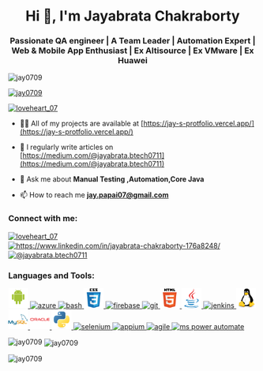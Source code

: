 <h1 align="center">Hi 👋, I'm Jayabrata Chakraborty</h1>
<h3 align="center">Passionate QA engineer | A Team Leader | Automation Expert | Web & Mobile App Enthusiast | Ex Altisource | Ex VMware | Ex Huawei</h3>

<p align="left"> <img src="https://komarev.com/ghpvc/?username=jay0709&label=Profile%20views&color=0e75b6&style=flat" alt="jay0709" /> </p>

<p align="left"> <a href="https://github.com/ryo-ma/github-profile-trophy"><img src="https://github-profile-trophy.vercel.app/?username=jay0709" alt="jay0709" /></a> </p>

<p align="left"> <a href="https://twitter.com/loveheart_07" target="blank"><img src="https://img.shields.io/twitter/follow/loveheart_07?logo=twitter&style=for-the-badge" alt="loveheart_07" /></a> </p>

- 👨‍💻 All of my projects are available at [https://jay-s-protfolio.vercel.app/](https://jay-s-protfolio.vercel.app/)

- 📝 I regularly write articles on [https://medium.com/@jayabrata.btech0711](https://medium.com/@jayabrata.btech0711)

- 💬 Ask me about **Manual Testing ,Automation,Core Java**

- 📫 How to reach me **jay.papai07@gmail.com**

<h3 align="left">Connect with me:</h3>
<p align="left">
<a href="https://twitter.com/loveheart_07" target="blank"><img align="center" src="https://raw.githubusercontent.com/rahuldkjain/github-profile-readme-generator/master/src/images/icons/Social/twitter.svg" alt="loveheart_07" height="30" width="40" /></a>
<a href="https://linkedin.com/in/https://www.linkedin.com/in/jayabrata-chakraborty-176a8248/" target="blank"><img align="center" src="https://raw.githubusercontent.com/rahuldkjain/github-profile-readme-generator/master/src/images/icons/Social/linked-in-alt.svg" alt="https://www.linkedin.com/in/jayabrata-chakraborty-176a8248/" height="30" width="40" /></a>
<a href="https://medium.com/@jayabrata.btech0711" target="blank"><img align="center" src="https://raw.githubusercontent.com/rahuldkjain/github-profile-readme-generator/master/src/images/icons/Social/medium.svg" alt="@jayabrata.btech0711" height="30" width="40" /></a>
</p>

<h3 align="left">Languages and Tools:</h3>
<p align="left"> 
  <a href="https://developer.android.com" target="_blank" rel="noreferrer"> 
    <img src="https://raw.githubusercontent.com/devicons/devicon/master/icons/android/android-original-wordmark.svg" alt="android" width="40" height="40"/> 
  </a> 
  <a href="https://azure.microsoft.com/en-in/" target="_blank" rel="noreferrer"> 
    <img src="https://www.vectorlogo.zone/logos/microsoft_azure/microsoft_azure-icon.svg" alt="azure" width="40" height="40"/> 
  </a> 
  <a href="https://www.gnu.org/software/bash/" target="_blank" rel="noreferrer"> 
    <img src="https://www.vectorlogo.zone/logos/gnu_bash/gnu_bash-icon.svg" alt="bash" width="40" height="40"/> 
  </a> 
  <a href="https://www.w3schools.com/css/" target="_blank" rel="noreferrer"> 
    <img src="https://raw.githubusercontent.com/devicons/devicon/master/icons/css3/css3-original-wordmark.svg" alt="css3" width="40" height="40"/> 
  </a> 
  <a href="https://firebase.google.com/" target="_blank" rel="noreferrer"> 
    <img src="https://www.gstatic.com/devrel-devsite/prod/v18af98722840dca56faefae94257d94871f07ae68e6f6225c2963b4f21ad2128/firebase/images/lockup.svg" alt="firebase" width="40" height="40"/> 
  </a> 
  <a href="https://git-scm.com/" target="_blank" rel="noreferrer"> 
    <img src="https://www.vectorlogo.zone/logos/git-scm/git-scm-icon.svg" alt="git" width="40" height="40"/> 
  </a> 
  <a href="https://www.w3.org/html/" target="_blank" rel="noreferrer"> 
    <img src="https://raw.githubusercontent.com/devicons/devicon/master/icons/html5/html5-original-wordmark.svg" alt="html5" width="40" height="40"/> 
  </a> 
  <a href="https://www.java.com" target="_blank" rel="noreferrer"> 
    <img src="https://raw.githubusercontent.com/devicons/devicon/master/icons/java/java-original.svg" alt="java" width="40" height="40"/> 
  </a> 
  <a href="https://www.jenkins.io" target="_blank" rel="noreferrer"> 
    <img src="https://www.vectorlogo.zone/logos/jenkins/jenkins-icon.svg" alt="jenkins" width="40" height="40"/> 
  </a> 
  <a href="https://www.linux.org/" target="_blank" rel="noreferrer"> 
    <img src="https://raw.githubusercontent.com/devicons/devicon/master/icons/linux/linux-original.svg" alt="linux" width="40" height="40"/> 
  </a> 
  <a href="https://www.mysql.com/" target="_blank" rel="noreferrer"> 
    <img src="https://raw.githubusercontent.com/devicons/devicon/master/icons/mysql/mysql-original-wordmark.svg" alt="mysql" width="40" height="40"/> 
  </a> 
  <a href="https://www.oracle.com/" target="_blank" rel="noreferrer"> 
    <img src="https://raw.githubusercontent.com/devicons/devicon/master/icons/oracle/oracle-original.svg" alt="oracle" width="40" height="40"/> 
  </a> 
  <a href="https://www.python.org" target="_blank" rel="noreferrer"> 
    <img src="https://raw.githubusercontent.com/devicons/devicon/master/icons/python/python-original.svg" alt="python" width="40" height="40"/> 
  </a> 
  <a href="https://www.selenium.dev" target="_blank" rel="noreferrer"> 
    <img src="https://raw.githubusercontent.com/detain/svg-logos/780f25886640cef088af994181646db2f6b1a3f8/svg/selenium-logo.svg" alt="selenium" width="40" height="40"/> 
  </a>
  <a href="https://appium.io" target="_blank" rel="noreferrer"> 
    <img src="https://th.bing.com/th/id/OIP.RjqueqqpHLS7xDbEtS0Z4wHaHb?rs=1&pid=ImgDetMain" alt="appium" width="40" height="40"/> 
  </a>
  <a href="https://www.agilealliance.org" target="_blank" rel="noreferrer"> 
    <img src="https://www.pngmart.com/files/21/Agile-PNG-HD-Isolated.png" alt="agile" width="80" height="40"/> 
  </a>
  <a href="https://www.microsoft.com/en-us/power-platform/" target="_blank" rel="noreferrer"> 
    <img src="https://latestlogo.com/wp-content/uploads/2024/02/microsoft-power-automate.png" alt="ms power automate" width="40" height="40"/> 
  </a>
</p>

<p><img align="left" src="https://github-readme-stats.vercel.app/api/top-langs?username=jay0709&show_icons=true&locale=en&layout=compact" alt="jay0709" /></p>

<p>&nbsp;<img align="center" src="https://github-readme-stats.vercel.app/api?username=jay0709&show_icons=true&locale=en" alt="jay0709" /></p>

<p><img align="center" src="https://github-readme-streak-stats.herokuapp.com/?user=jay0709&" alt="jay0709" /></p>
